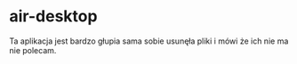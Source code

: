 # air-desktop

Ta aplikacja jest bardzo głupia sama sobie usunęła pliki i mówi że ich nie ma nie polecam.
